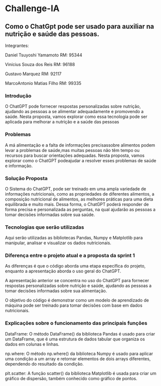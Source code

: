 # Challenge-IA

## Como o ChatGpt pode ser usado para auxiliar na nutrição e saúde das pessoas.

Integrantes:

Daniel Tsuyoshi Yamamoto	RM: 95344

Vinícius Souza dos Reis		RM: 96188

Gustavo Marquez			RM: 92117

MarcoAntonio Matias Filho	RM: 99335

### Introdução
O ChatGPT pode fornecer respostas personalizadas sobre nutrição, ajudando as pessoas a se alimentar adequadamente e promovendo a saúde. Nesta proposta, vamos explorar como essa tecnologia pode ser aplicada para melhorar a nutrição e a saúde das pessoas

### Problemas
A má alimentação e a falta de informações precisassobre alimentos podem levar a problemas de saúde,mas muitas pessoas não têm tempo ou recursos para buscar orientações adequadas. Nesta proposta, vamos explorar como o ChatGPT podeajudar a resolver esses problemas de saúde e informação.

### Solução Proposta
O Sistema do ChatGPT, pode ser treinado em uma ampla variedade de informações nutricionais, como as propriedades de diferentes alimentos, a composição nutricional de alimentos, as melhores práticas para uma dieta equilibrada e muito mais. Dessa forma, o ChatGPT poderá responder de forma precisa e personalizada as perguntas, na qual ajudarão as pessoas a tomar decisões informadas sobre sua saúde.

### Tecnologias que serão utilizadas
Aqui serão utilizadas as bibliotecas Pandas, Numpy e Matplotlib para manipular, analisar e visualizar os dados nutricionais.

### Diferença entre o projeto atual e a proposta da sprint 1 
As diferenças é que o código aborda uma etapa específica do projeto, enquanto a apresentação aborda o uso geral do ChatGPT.

A apresentação anterior se concentra no uso do ChatGPT para fornecer respostas personalizadas sobre nutrição e saúde, ajudando as pessoas a tomar decisões informadas sobre sua alimentação.

O objetivo do código é demonstrar como um modelo de aprendizado de máquina pode ser treinado para tomar decisões com base em dados nutricionais.

### Explicações sobre o funcionamento das principais funções
DataFrame: O método DataFrame() da biblioteca Pandas é usado para criar um DataFrame, que é uma estrutura de dados tabular que organiza os dados em colunas e linhas.

np.where: O método np.where() da biblioteca Numpy é usado para aplicar uma condição a um array e retornar elementos de dois arrays diferentes, dependendo do resultado da condição.

plt.scatter:
A função scatter() da biblioteca Matplotlib é usada para criar um gráfico de dispersão, também conhecido como gráfico de pontos.
